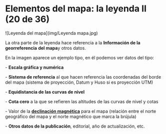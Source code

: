 # Elementos del mapa: la leyenda II (20 de 36)

![Leyenda del mapa](img/Leyenda mapa.jpg)

La otra parte de la leyenda hace referencia a la **Información de la georreferencia** **del mapa**y otros datos.

En la imagen aparece un ejemplo tipo, en él podemos ver datos del tipo:

\- **Escala gráfica y numérica**

\- **Sistema de referencia** al que hacen referencia las coordenadas del borde del mapa (sistema de proyección, Datum y Huso si es proyección UTM)

\- **Equidistancia de las curvas de nivel**

\- **Cota cero** a la que se refieren las altitudes de las curvas de nivel y cotas

\- Valor de la [**declinación magnética**](http://es.wikipedia.org/wiki/Declinaci%C3%B3n_magn%C3%A9tica "Declinación magnética en Wikipedia") para el mapa (relación entre el norte geográfico del mapa y el norte magnético que marca la brújula)

\- **Otros datos de la publicación**, editorial, año de actualización, etc.

